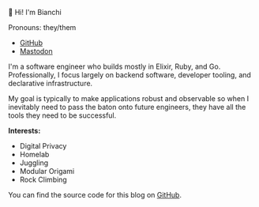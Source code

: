 👋 Hi! I'm Bianchi

Pronouns: they/them

* [GitHub](https://github.com/bianchidotdev)
* [Mastodon](https://hachyderm.io/@bonkybot)

I'm  a software engineer who builds mostly in Elixir, Ruby, and Go. Professionally, I focus largely on backend software, developer tooling, and declarative infrastructure.

My goal is typically to make applications robust and observable so when I inevitably need to pass the baton onto future engineers, they have all the tools they need to be successful.

**Interests:**
* Digital Privacy
* Homelab
* Juggling
* Modular Origami
* Rock Climbing

You can find the source code for this blog on [GitHub](https://TODO(bianchi)).
